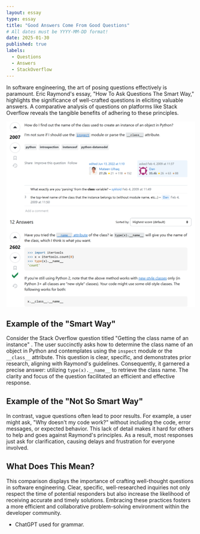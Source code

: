 ```yaml
---
layout: essay
type: essay
title: "Good Answers Come From Good Questions"
# All dates must be YYYY-MM-DD format!
date: 2025-01-30
published: true
labels:
  - Questions
  - Answers
  - StackOverflow
---
```


In software engineering, the art of posing questions effectively is paramount. Eric Raymond's essay, "How To Ask Questions The Smart Way," highlights the significance of well-crafted questions in eliciting valuable answers. A comparative analysis of questions on platforms like Stack Overflow reveals the tangible benefits of adhering to these principles.

<img class="img-fluid" src="../img/stack1.png">

## Example of the "Smart Way"

Consider the Stack Overflow question titled "Getting the class name of an instance" . The user succinctly asks how to determine the class name of an object in Python and contemplates using the `inspect` module or the `__class__` attribute. This question is clear, specific, and demonstrates prior research, aligning with Raymond's guidelines. Consequently, it garnered a precise answer: utilizing `type(x).__name__` to retrieve the class name. The clarity and focus of the question facilitated an efficient and effective response.

## Example of the "Not So Smart Way"

In contrast, vague questions often lead to poor results. For example, a user might ask, "Why doesn't my code work?" without including the code, error messages, or expected behavior. This lack of detail makes it hard for others to help and goes against Raymond's principles. As a result, most responses just ask for clarification, causing delays and frustration for everyone involved.

## What Does This Mean?

This comparison displays the importance of crafting well-thought questions in software engineering. Clear, specific, well-researched inquiries not only respect the time of potential responders but also increase the likelihood of receiving accurate and timely solutions. Embracing these practices fosters a more efficient and collaborative problem-solving environment within the developer community. 

* ChatGPT used for grammar.
